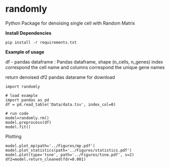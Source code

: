 # randomly
Python Package for denoising single cell with Random Matrix 

**Install Dependencies**

```
pip install -r requirements.txt
```

**Example of usage**

df - pandas dataframe : Pandas dataframe, shape (n_cells, n_genes)
index correspond the cell name and columns correspond the unique gene names

return denoised df2 pandas datarame for download

```
import randomly

# load example
import pandas as pd
df = pd.read_table('Data/data.tsv', index_col=0)

# run code
model=randomly.rm()
model.preprocess(df)
model.fit()
```

Plotting

```
model.plot_mp(path='../Figures/mp.pdf')
model.plot_statistics(path='../Figures/statistics.pdf')
model.plot(type='tsne', path='../Figures/tsne.pdf', s=2)
df2=model.return_cleaned(fdr=0.001)
```
